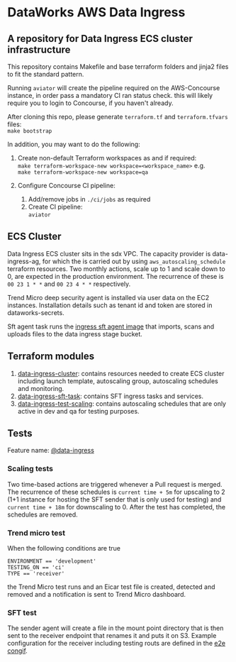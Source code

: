 # DataWorks AWS Data Ingress

## A repository for Data Ingress ECS cluster infrastructure

This repository contains Makefile and base terraform folders and jinja2 files to fit the standard pattern.

Running `aviator` will create the pipeline required on the AWS-Concourse instance, in order pass a mandatory CI ran status check.  this will likely require you to login to Concourse, if you haven't already.

After cloning this repo, please generate `terraform.tf` and `terraform.tfvars` files:  
`make bootstrap`

In addition, you may want to do the following: 

1. Create non-default Terraform workspaces as and if required:  
    `make terraform-workspace-new workspace=<workspace_name>` e.g.  
    ```make terraform-workspace-new workspace=qa```

1. Configure Concourse CI pipeline:
    1. Add/remove jobs in `./ci/jobs` as required 
    1. Create CI pipeline:  
`aviator`


## ECS Cluster 

Data Ingress ECS cluster sits in the sdx VPC.
The capacity provider is data-ingress-ag, for which the is carried out by using `aws_autoscaling_schedule` terraform resources.
Two monthly actions, scale up to 1 and scale down to 0, are expected in the production environment. The recurrence of these is `00 23 1 * *` and `00 23 4 * *` respectively.

Trend Micro deep security agent is installed via user data on the EC2 instances. Installation details such as tenant id and token are stored in dataworks-secrets.

Sft agent task runs the [ingress sft agent image](https://github.com/dwp/dataworks-ingress_sft-agent) that imports, scans and uploads files to the data ingress stage bucket.


## Terraform modules

1. [data-ingress-cluster](https://github.com/dwp/dataworks-aws-data-ingress/tree/master/terraform/data-ingress-cluster): contains resources needed to create ECS cluster including launch template, autoscaling group, autoscaling schedules and monitoring.
1. [data-ingress-sft-task](https://github.com/dwp/dataworks-aws-data-ingress/tree/master/terraform/data-ingress-sft-task): contains SFT ingress tasks and services.
1. [data-ingress-test-scaling](https://github.com/dwp/dataworks-aws-data-ingress/tree/master/terraform/data-ingress-test-scaling): contains autoscaling schedules that are only active in dev and qa for testing purposes. 

## Tests

Feature name: [@data-ingress](https://github.com/dwp/dataworks-behavioural-framework/blob/master/src/features/data-ingress.feature)

### Scaling tests

Two time-based actions are triggered whenever a Pull request is merged. The recurrence of these schedules is `current time + 5m` for upscaling to 2 (1+1 instance for hosting the SFT sender that is only used for testing) and `current time + 18m` for downscaling to 0. After the test has completed, the schedules are removed.


### Trend micro test

When the following conditions are true
```
ENVIRONMENT == 'development'
TESTING_ON == 'ci'
TYPE == 'receiver'
```
the Trend Micro test runs and an Eicar test file is created, detected and removed and a notification is sent to Trend Micro dashboard.

### SFT test

The sender agent will create a file in the mount point directory that is then sent to the receiver endpoint that renames it and puts it on S3. Example configuration for the receiver including testing routs are defined in the [e2e congif](https://github.com/dwp/dataworks-aws-data-ingress/blob/master/terraform/data-ingress-sft-task/sft_config/agent-application-config-receiver-e2e.tpl).


